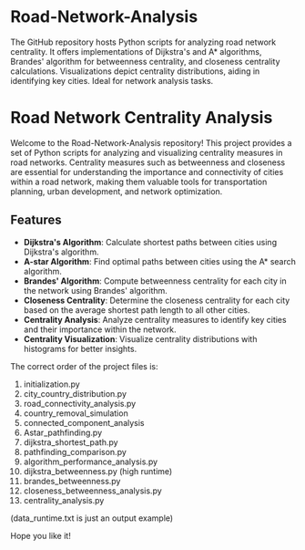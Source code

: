 # Road-Network-Analysis
The GitHub repository hosts Python scripts for analyzing road network centrality. It offers implementations of Dijkstra's and A* algorithms, Brandes' algorithm for betweenness centrality, and closeness centrality calculations. Visualizations depict centrality distributions, aiding in identifying key cities. Ideal for network analysis tasks.

# Road Network Centrality Analysis

Welcome to the Road-Network-Analysis repository! This project provides a set of Python scripts for analyzing and visualizing centrality measures in road networks. Centrality measures such as betweenness and closeness are essential for understanding the importance and connectivity of cities within a road network, making them valuable tools for transportation planning, urban development, and network optimization.

## Features

- **Dijkstra's Algorithm**: Calculate shortest paths between cities using Dijkstra's algorithm.
- **A-star Algorithm**: Find optimal paths between cities using the A* search algorithm.
- **Brandes' Algorithm**: Compute betweenness centrality for each city in the network using Brandes' algorithm.
- **Closeness Centrality**: Determine the closeness centrality for each city based on the average shortest path length to all other cities.
- **Centrality Analysis**: Analyze centrality measures to identify key cities and their importance within the network.
- **Centrality Visualization**: Visualize centrality distributions with histograms for better insights.


The correct order of the project files is:

1. initialization.py
2. city_country_distribution.py
3. road_connectivity_analysis.py
4. country_removal_simulation
5. connected_component_analysis
6. Astar_pathfinding.py
7. dijkstra_shortest_path.py
8. pathfinding_comparison.py
9. algorithm_performance_analysis.py
10. dijkstra_betweenness.py (high runtime)
11. brandes_betweenness.py
12. closeness_betweenness_analysis.py
13. centrality_analysis.py

(data_runtime.txt is just an output example)

Hope you like it!

